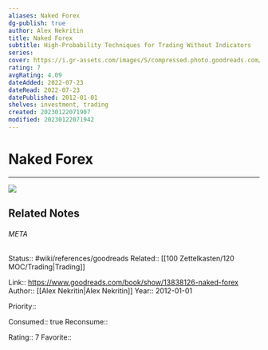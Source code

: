 ```yaml
---
aliases: Naked Forex
dg-publish: true
author: Alex Nekritin
title: Naked Forex
subtitle: High-Probability Techniques for Trading Without Indicators
series: 
cover: https://i.gr-assets.com/images/S/compressed.photo.goodreads.com/books/1348091955l/13838126.jpg
rating: 7
avgRating: 4.09
dateAdded: 2022-07-23
dateRead: 2022-07-23
datePublished: 2012-01-01
shelves: investment, trading
created: 20230122071907
modified: 20230122071942
---
```

# Naked Forex
---
![](https://i.gr-assets.com/images/S/compressed.photo.goodreads.com/books/1348091955l/13838126.jpg)

## Related Notes




###### META
Status:: #wiki/references/goodreads
Related:: [[100 Zettelkasten/120 MOC/Trading\|Trading]]

Link:: https://www.goodreads.com/book/show/13838126-naked-forex
Author:: [[Alex Nekritin\|Alex Nekritin]]
Year:: 2012-01-01

Priority:: 

Consumed:: true
Reconsume:: 

Rating:: 7
Favorite:: 
